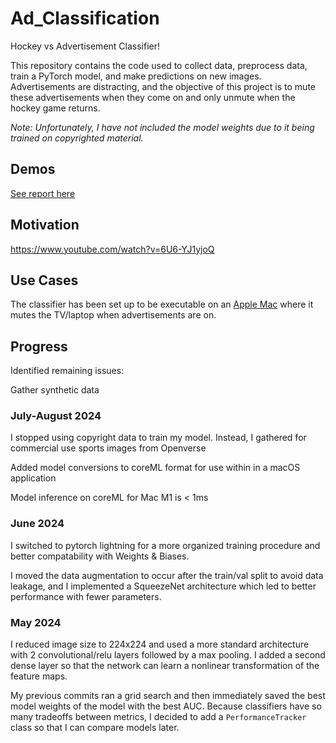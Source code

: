 # Ad_Classification

Hockey vs Advertisement Classifier!

This repository contains the code used to collect data, preprocess data, train a PyTorch model, and make predictions on new images. Advertisements are distracting, and the objective of this project is to mute these advertisements when they come on and only unmute when the hockey game returns.

*Note: Unfortunately, I have not included the model weights due to it being trained on copyrighted material.*

## Demos
[See report here](https://api.wandb.ai/links/antonryoung02_org/g0l4czrq)

## Motivation

https://www.youtube.com/watch?v=6U6-YJ1yjoQ

## Use Cases

The classifier has been set up to be executable on an [Apple Mac](./mac_inference) where it mutes the TV/laptop when advertisements are on.

## Progress

Identified remaining issues:

Gather synthetic data 

### July-August 2024

I stopped using copyright data to train my model. Instead, I gathered for commercial use sports images from Openverse

Added model conversions to coreML format for use within in a macOS application

Model inference on coreML for Mac M1 is < 1ms

### June 2024

I switched to pytorch lightning for a more organized training procedure and better compatability with Weights & Biases. 

I moved the data augmentation to occur after the train/val split to avoid data leakage, and I implemented a SqueezeNet architecture which led to better performance with fewer parameters.

### May 2024

I reduced image size to 224x224 and used a more standard architecture with 2 convolutional/relu layers followed by a max pooling. I added a second dense layer so that the network can learn a nonlinear transformation of the feature maps.

My previous commits ran a grid search and then immediately saved the best model weights of the model with the best AUC. Because classifiers have so many tradeoffs between metrics, I decided to add a `PerformanceTracker` class so that I can compare models later.
